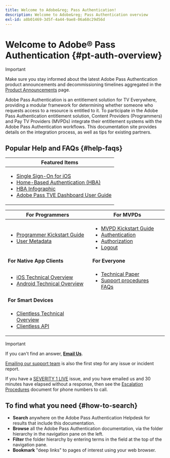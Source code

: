 ```yaml
---
title: Welcome to Adobe&reg; Pass Authentication!
description: Welcome to Adobe&reg; Pass Authentication overview
exl-id: a8b01469-3d5f-4a44-9ae8-06a68c29d56d
---
```

# Welcome to Adobe&reg; Pass Authentication {#pt-auth-overview}

>[!IMPORTANT]
>
> Make sure you stay informed about the latest Adobe Pass Authentication product announcements and decommissioning timelines aggregated in the [Product Announcements](/help/authentication/product-announcements.md) page.

Adobe Pass Authentication is an entitlement solution for TV Everywhere, providing a modular framework for determining whether someone who requests access to a resource is entitled to it. To participate in the Adobe Pass Authentication entitlement solution, Content Providers (Programmers) and Pay TV Providers (MVPDs) integrate their entitlement systems with the Adobe Pass Authentication workflows. This documentation site provides details on the integration process, as well as tips for existing partners.

## Popular Help and FAQs {#help-faqs}

| **Featured Items**                                                                                                                                                                                                                                                                                                                                                                                                                                                                                                                                                                                                                                                                             |
|------------------------------------------------------------------------------------------------------------------------------------------------------------------------------------------------------------------------------------------------------------------------------------------------------------------------------------------------------------------------------------------------------------------------------------------------------------------------------------------------------------------------------------------------------------------------------------------------------------------------------------------------------------------------------------------------|
| <ul><li>[Single Sign-On for iOS](/help/authentication/integration-guide-programmers/features-standard/sso-access/partner-sso/apple-sso/apple-sso-overview.md)</li><li>[Home-Based Authentication (HBA)](/help/authentication/integration-guide-programmers/features-standard/hba-access/home-based-authn-tve.md)</li><li>[HBA Infographic](https://dzf8vqv24eqhg.cloudfront.net/userfiles/258/326/ckfinder/files/AdobeNewsletterHBA.pdf)</li><li>[Adobe Pass TVE Dashboard User Guide](/help/authentication/user-guide-tve-dashboard/tve-dashboard-overview.md)</li></ul> |

| **For Programmers**                                                                                                                                                                                                                                                            | **For MVPDs**                                                                                                                                                                                                                                                                                                                                                         |
|--------------------------------------------------------------------------------------------------------------------------------------------------------------------------------------------------------------------------------------------------------------------------------|-----------------------------------------------------------------------------------------------------------------------------------------------------------------------------------------------------------------------------------------------------------------------------------------------------------------------------------------------------------------------|
| <ul><li>[Programmer Kickstart Guide](/help/authentication/kickstart/programmer-kickstart-guide.md)</li><li>[User Metadata](/help/authentication/integration-guide-programmers/legacy/rest-api-v1/apis/user-metadata.md)</li></ul>                                           | <ul><li>[MVPD Kickstart Guide](/help/authentication/kickstart/mvpd-kickstart-guide.md)</li><li>[Authentication](/help/authentication/integration-guide-mvpds/authn-usecase.md)</li><li>[Authorization](/help/authentication/integration-guide-mvpds/authz-usecase.md)</li><li>[Logout](/help/authentication/integration-guide-mvpds/usecase-mvpd-logout.md)</li></ul> |
| **For Native App Clients**                                                                                                                                                                                                                                                     | **For Everyone**                                                                                                                                                                                                                                                                                                                                                      |
| <ul><li>[iOS Technical Overview](/help/authentication/integration-guide-programmers/legacy/sdks/ios-tvos-sdk/iostvos-sdk-overview.md)</li><li>[Android Technical Overview](/help/authentication/integration-guide-programmers/legacy/sdks/android-sdk/android-sdk-overview.md)</li></ul>     | <ul><li>[Technical Paper](/help/authentication/kickstart/technical-paper.md)</li><li>[Support procedures FAQs](/help/authentication/kickstart/support-procedures-faqs.md)</li></ul>                                                                                                                                                                                   |
| **For Smart Devices**                                                                                                                                                                                                                                                          |                                                                                                                                                                                                                                                                                                                                                                       |
| <ul><li>[Clientless Technical Overview](/help/authentication/integration-guide-programmers/legacy/rest-api-v1/rest-api-overview.md)</li><li>[Clientless API](/help/authentication/integration-guide-programmers/legacy/rest-api-v1/rest-api-reference.md)</li></ul> |                                                                                                                                                                                                                                                                                                                                                                       |

>[!IMPORTANT]
>
> If you can't find an answer, [**Email Us**](mailto:tve-support@adobe.com).
>
> [Emailing our support team](mailto:tve-support@adobe.com) is also the first step for any issue or incident report.
>
> If you have a [SEVERITY 1 LIVE](/help/authentication/kickstart/support-procedures-faqs.md) issue, and you have emailed us and 30 minutes have elapsed without a response, then see the [Escalation Procedures](/help/authentication/kickstart/support-procedures-faqs.md) document for phone numbers to call.

## To find what you need {#how-to-search}

*   **Search** anywhere on the Adobe Pass Authentication Helpdesk for results that include this
documentation.
*   **Browse** all the Adobe Pass Authentication documentation, via the folder hierarchy in the navigation pane on the left.  
*   **Filter** the folder hierarchy by entering terms in the field at the top of the navigation pane.  
*   **Bookmark** "deep links" to pages of interest using your web browser.
